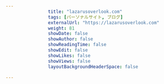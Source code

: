 ---
                title: "lazarusoverlook.com"
                tags: [パーソナルサイト, ブログ]
                externalUrl: "https://lazarusoverlook.com"
                weight: 81
                showDate: false
                showAuthor: false
                showReadingTime: false
                showEdit: false
                showLikes: false
                showViews: false
                layoutBackgroundHeaderSpace: false
                ---

